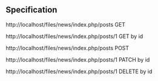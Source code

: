 ## Specification
http://localhost/files/news/index.php/posts	GET

http://localhost/files/news/index.php/posts/1	GET by id

http://localhost/files/news/index.php/posts	POST

http://localhost/files/news/index.php/posts/1	PATCH by id

http://localhost/files/news/index.php/posts/1	DELETE by id

